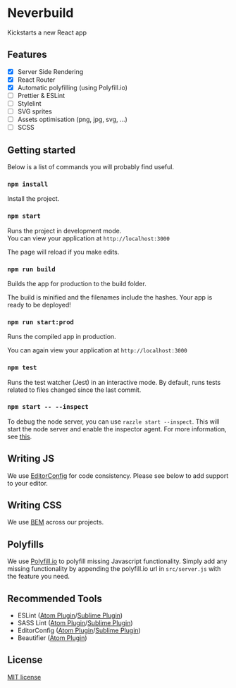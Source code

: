 # Neverbuild

Kickstarts a new React app

## Features

- [x] Server Side Rendering
- [x] React Router
- [x] Automatic polyfilling (using Polyfill.io)
- [ ] Prettier & ESLint
- [ ] Stylelint
- [ ] SVG sprites
- [ ] Assets optimisation (png, jpg, svg, ...)
- [ ] SCSS

## Getting started

Below is a list of commands you will probably find useful.

### `npm install`

Install the project.

### `npm start`

Runs the project in development mode.   
You can view your application at `http://localhost:3000`

The page will reload if you make edits.

### `npm run build`

Builds the app for production to the build folder.      

The build is minified and the filenames include the hashes.
Your app is ready to be deployed!

### `npm run start:prod`

Runs the compiled app in production.

You can again view your application at `http://localhost:3000`

### `npm test`

Runs the test watcher (Jest) in an interactive mode.
By default, runs tests related to files changed since the last commit.

### `npm start -- --inspect`

To debug the node server, you can use `razzle start --inspect`. This will start the node server and enable the inspector agent. For more information, see [this](https://nodejs.org/en/docs/inspector/).

## Writing JS

We use [EditorConfig](http://editorconfig.org/) for code consistency. Please see below to add support to your editor.

## Writing CSS

We use [BEM](https://en.bem.info/) across our projects.

## Polyfills

We use [Polyfill.io](https://polyfill.io/v2/docs/) to polyfill missing Javascript functionality. Simply add any missing functionality by appending the polyfill.io url in `src/server.js` with the feature you need.

## Recommended Tools

- ESLint ([Atom Plugin](https://atom.io/packages/linter-eslint)/[Sublime Plugin](https://github.com/roadhump/SublimeLinter-eslint))
- SASS Lint ([Atom Plugin](https://atom.io/packages/linter-sass-lint)/[Sublime Plugin](https://github.com/skovhus/SublimeLinter-contrib-sass-lint))
- EditorConfig ([Atom Plugin](https://atom.io/packages/editorconfig)/[Sublime Plugin](https://github.com/sindresorhus/editorconfig-sublime))
- Beautifier ([Atom Plugin](https://atom.io/packages/atom-beautify))

## License

[MIT license](http://opensource.org/licenses/MIT)
